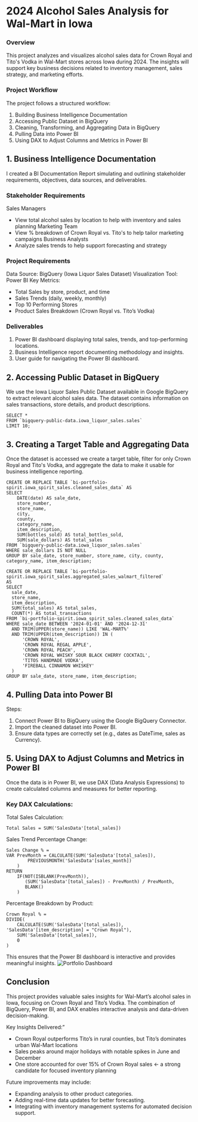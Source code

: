 # 2024 Alcohol Sales Analysis for Wal-Mart in Iowa

### Overview

This project analyzes and visualizes alcohol sales data for Crown Royal and Tito's Vodka in Wal-Mart stores across Iowa during 2024. The insights will support key business decisions related to inventory management, sales strategy, and marketing efforts.

### Project Workflow
The project follows a structured workflow:
  1. Building Business Intelligence Documentation
  2. Accessing Public Dataset in BigQuery
  3. Cleaning, Transforming, and Aggregating Data in BigQuery
  4. Pulling Data into Power BI
  5. Using DAX to Adjust Columns and Metrics in Power BI

## 1. Business Intelligence Documentation
I created a BI Documentation Report simulating and outlining stakeholder requirements, objectives, data sources, and deliverables.

### Stakeholder Requirements
Sales Managers
  - View total alcohol sales by location to help with inventory and sales planning
Marketing Team
  - View % breakdown of Crown Royal vs. Tito's to help tailor marketing campaigns
Business Analysts
  - Analyze sales trends to help support forecasting and strategy

### Project Requirements
Data Source: BigQuery (Iowa Liquor Sales Dataset)
Visualization Tool: Power BI
Key Metrics:
  - Total Sales by store, product, and time
  - Sales Trends (daily, weekly, monthly)
  - Top 10 Performing Stores
  - Product Sales Breakdown (Crown Royal vs. Tito’s Vodka)

### Deliverables
1. Power BI dashboard displaying total sales, trends, and top-performing locations.
2. Business Intelligence report documenting methodology and insights.
3. User guide for navigating the Power BI dashboard.

## 2. Accessing Public Dataset in BigQuery
We use the Iowa Liquor Sales Public Dataset available in Google BigQuery to extract relevant alcohol sales data. The dataset contains information on sales transactions, store details, and product descriptions.

```
SELECT * 
FROM `bigquery-public-data.iowa_liquor_sales.sales` 
LIMIT 10;
```

## 3. Creating a Target Table and Aggregating Data
Once the dataset is accessed we create a target table, filter for only Crown Royal and Tito's Vodka, and aggregate the data to make it usable for business intelligence reporting.

```
CREATE OR REPLACE TABLE `bi-portfolio-spirit.iowa_spirit_sales.cleaned_sales_data` AS
SELECT 
    DATE(date) AS sale_date,
    store_number,
    store_name,
    city,
    county,
    category_name,
    item_description,
    SUM(bottles_sold) AS total_bottles_sold,
    SUM(sale_dollars) AS total_sales
FROM `bigquery-public-data.iowa_liquor_sales.sales`
WHERE sale_dollars IS NOT NULL
GROUP BY sale_date, store_number, store_name, city, county, category_name, item_description;
```

```
CREATE OR REPLACE TABLE `bi-portfolio-spirit.iowa_spirit_sales.aggregated_sales_walmart_filtered`
AS
SELECT
  sale_date,
  store_name,
  item_description,
  SUM(total_sales) AS total_sales,
  COUNT(*) AS total_transactions
FROM `bi-portfolio-spirit.iowa_spirit_sales.cleaned_sales_data`
WHERE sale_date BETWEEN '2024-01-01' AND '2024-12-31'
  AND TRIM(UPPER(store_name)) LIKE 'WAL-MART%'
  AND TRIM(UPPER(item_description)) IN (
      'CROWN ROYAL', 
      'CROWN ROYAL REGAL APPLE', 
      'CROWN ROYAL PEACH', 
      'CROWN ROYAL WHISKY SOUR BLACK CHERRY COCKTAIL', 
      'TITOS HANDMADE VODKA', 
      'FIREBALL CINNAMON WHISKEY'
  )
GROUP BY sale_date, store_name, item_description;
```

## 4. Pulling Data into Power BI
Steps:
1. Connect Power BI to BigQuery using the Google BigQuery Connector.
2. Import the cleaned dataset into Power BI.
3. Ensure data types are correctly set (e.g., dates as DateTime, sales as Currency).

## 5. Using DAX to Adjust Columns and Metrics in Power BI

Once the data is in Power BI, we use DAX (Data Analysis Expressions) to create calculated columns and measures for better reporting.

### Key DAX Calculations:

Total Sales Calculation:
```
Total Sales = SUM('SalesData'[total_sales])
```

Sales Trend Percentage Change:
```
Sales Change % =
VAR PrevMonth = CALCULATE(SUM('SalesData'[total_sales]),
        PREVIOUSMONTH('SalesData'[sales_month])
    )
RETURN
    IF(NOT(ISBLANK(PrevMonth)),
       (SUM('SalesData'[total_sales]) - PrevMonth) / PrevMonth,
       BLANK()
    )
```

Percentage Breakdown by Product:
```
Crown Royal % =
DIVIDE(
    CALCULATE(SUM('SalesData'[total_sales]), 'SalesData'[item_description] = "Crown Royal"),
    SUM('SalesData'[total_sales]),
    0
)
```

This ensures that the Power BI dashboard is interactive and provides meaningful insights.
![Portfolio Dashboard](https://github.com/user-attachments/assets/6422c07b-6ff9-4880-b034-c8cbc752753e)


## Conclusion
This project provides valuable sales insights for Wal-Mart’s alcohol sales in Iowa, focusing on Crown Royal and Tito’s Vodka. The combination of BigQuery, Power BI, and DAX enables interactive analysis and data-driven decision-making.

Key Insights Delivered:”
- Crown Royal outperforms Tito’s in rural counties, but Tito’s dominates urban Wal-Mart locations
- Sales peaks around major holidays with notable spikes in June and December
- One store accounted for over 15% of Crown Royal sales <- a strong candidate for focused inventory planning

Future improvements may include:
- Expanding analysis to other product categories.
- Adding real-time data updates for better forecasting.
- Integrating with inventory management systems for automated decision support.
